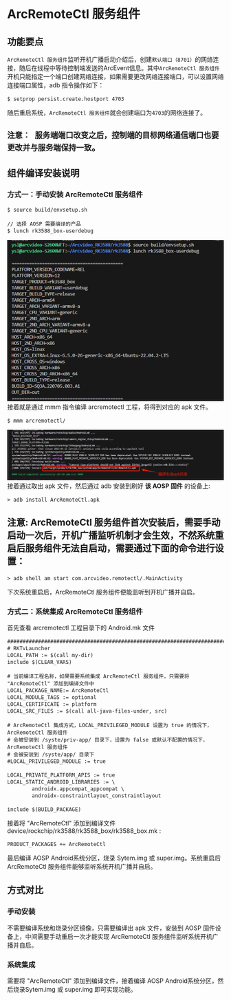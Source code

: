 # ArcRemoteCtl 服务组件
## 功能要点
`ArcRemoteCtl 服务组件`监听开机广播启动介绍后，创建`默认端口（8701）`的网络连接，随后在线程中等待控制端发送的ArcEvent信息。其中`ArcRemoteCtl 服务组件`开机只能指定一个端口创建网络连接，如果需要更改网络连接端口，可以设置网络连接端口属性，adb 指令操作如下：
```
$ setprop persist.create.hostport 4703
```
随后重启系统，`ArcRemoteCtl 服务组件`就会创建端口为`4703`的网络连接了。  
## `注意： 服务端端口改变之后，控制端的目标网络通信端口也要更改并与服务端保持一致`。
## 组件编译安装说明
### 方式一：手动安装 ArcRemoteCtl 服务组件
```js/java/c#/text/shell
$ source build/envsetup.sh 

// 选择 AOSP 需要编译的产品
$ lunch rk3588_box-userdebug 
```
![build](./img/image.png)  
接着就是通过 mmm 指令编译 arcremotectl 工程，将得到对应的 apk 文件。
```js/java/c#/text/shell
$ mmm arcremotectl/
```
![alt text](./img/complete.png)  
接着通过取出 apk 文件，然后通过 adb 安装到刷好 __该 AOSP 固件__ 的设备上:
```js/java/c#/text/shell
> adb install ArcRemoteCtl.apk
```
## __注意: ArcRemoteCtl 服务组件首次安装后，需要手动启动一次后，开机广播监听机制才会生效，不然系统重启后服务组件无法自启动，需要通过下面的命令进行设置：__ 
```js/java/c#/text/shell
> adb shell am start com.arcvideo.remotectl/.MainActivity
```
下次系统重启后，ArcRemoteCtl 服务组件便能监听到开机广播并自启。
### 方式二：系统集成 ArcRemoteCtl 服务组件  
首先查看 arcremotectl 工程目录下的 Android.mk 文件
```js/java/c#/text/shell
###############################################################################
# RKTvLauncher
LOCAL_PATH := $(call my-dir)
include $(CLEAR_VARS)

# 当前编译工程名称，如果需要系统集成 ArcRemoteCtl 服务组件，只需要将 "ArcRemoteCtl" 添加到编译文件中
LOCAL_PACKAGE_NAME:= ArcRemoteCtl
LOCAL_MODULE_TAGS := optional
LOCAL_CERTIFICATE := platform
LOCAL_SRC_FILES := $(call all-java-files-under, src)

# ArcRemoteCtl 集成方式，LOCAL_PRIVILEGED_MODULE 设置为 true 的情况下，ArcRemoteCtl 服务组件
# 会被安装到 /syste/priv-app/ 目录下，设置为 false 或默认不配置的情况下，ArcRemoteCtl 服务组件
# 会被安装到 /syste/app/ 目录下
#LOCAL_PRIVILEGED_MODULE := true

LOCAL_PRIVATE_PLATFORM_APIS := true
LOCAL_STATIC_ANDROID_LIBRARIES := \
        androidx.appcompat_appcompat \
        androidx-constraintlayout_constraintlayout

include $(BUILD_PACKAGE)
```
接着将 "ArcRemoteCtl" 添加到编译文件 device/rockchip/rk3588/rk3588_box/rk3588_box.mk :
```js/java/c#/text/shell
PRODUCT_PACKAGES += ArcRemoteCtl
```
最后编译 AOSP Android系统分区，烧录 Sytem.img 或 super.img。系统重启后 ArcRemoteCtl 服务组件能够监听系统开机广播并自启。

## 方式对比
### 手动安装  
不需要编译系统和烧录分区镜像，只需要编译出 apk 文件，安装到 AOSP 固件设备上，中间需要手动重启一次才能实现 ArcRemoteCtl 服务组件监听系统开机广播并自启。
  
### 系统集成  
需要将 "ArcRemoteCtl" 添加到编译文件，接着编译 AOSP Android系统分区，然后烧录Sytem.img 或 super.img 即可实现功能。
